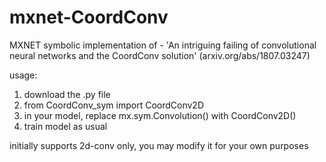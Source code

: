 # mxnet-CoordConv

MXNET symbolic implementation of - 
'An intriguing failing of convolutional neural networks and the CoordConv solution'
(arxiv.org/abs/1807.03247)

usage:
1. download the .py file
2. from CoordConv_sym import CoordConv2D
3. in your model, replace mx.sym.Convolution() with CoordConv2D()
4. train model as usual

initially supports 2d-conv only, you may modify it for your own purposes
